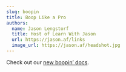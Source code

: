 ```yaml
---
slug: boopin
title: Boop Like a Pro
authors:
  name: Jason Lengstorf
  title: Host of Learn With Jason
  url: https://jason.af/links
  image_url: https://jason.af/headshot.jpg
---
```


Check out our [new boopin’ docs](/docs/category/how-to-boop).